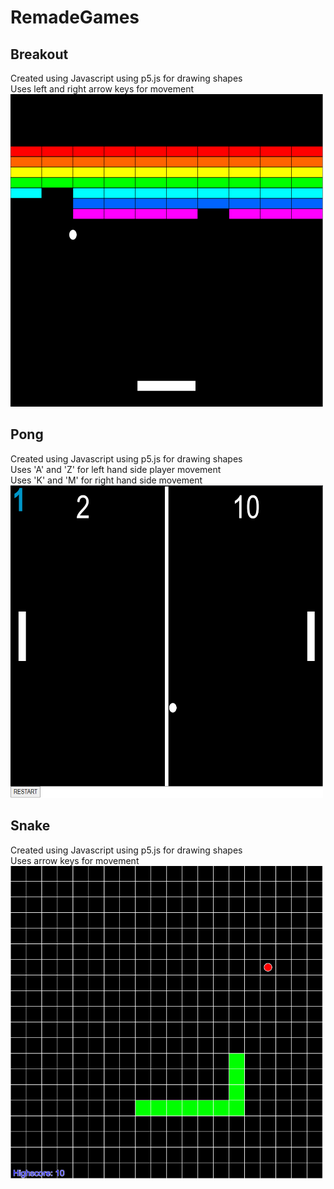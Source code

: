 # RemadeGames
##  Breakout
Created using Javascript using p5.js for drawing shapes\
Uses left and right arrow keys for movement\
<img src="https://github.com/MattR2718/RemadeGames/blob/main/breakout/Breakout.PNG" width="500" height="500">

## Pong
Created using Javascript using p5.js for drawing shapes\
Uses 'A' and 'Z' for left hand side player movement\
Uses 'K' and 'M' for right hand side movement\
<img src="https://github.com/MattR2718/RemadeGames/blob/main/pong/Pong.PNG" width="500" height="500">

## Snake
Created using Javascript using p5.js for drawing shapes\
Uses arrow keys for movement\
<img src="https://github.com/MattR2718/RemadeGames/blob/main/snake/snake.PNG" width="500" height="500">
